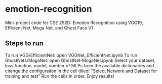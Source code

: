 # emotion-recognition
Mini-project code for CSE 252D: Emotion Recognition using VGG19, Efficient Net, Moga Net, and Ghost Face V1


## Steps to run

To run VGG/EfficientNet: open VGGNet_EfficientNet.ipynb
To run GhostNets/MogaNet: open GhostNet-MogaNet.ipynb
Select your dataset, loss function, model, number of MLPs from the available dictionaries and change the configuration in the cell titled: "Select Network and Dataset for training and test"
Run the cells in order. 
Enjoy results!

